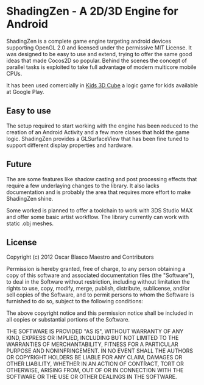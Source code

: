 # ShadingZen - A 2D/3D Engine for Android 

ShadingZen is a complete game engine targeting android devices supporting OpenGL 2.0 and licensed under the permissive MIT License. It was designed to be easy to use and extend, trying to offer the same good ideas that made Cocos2D so popular. Behind the scenes the concept of parallel tasks is exploited to take full advantage of modern  multicore mobile CPUs. 

It has been used comercially in [Kids 3D Cube](https://play.google.com/store/apps/details?id=org.traxnet.kidscube) a logic game for kids available at Google Play.

## Easy to use

The setup required to start working with the engine has been reduced to the creation of an Android Activity and a few more clases that hold the game logic. ShadingZen provides a GLSurfaceView that has been fine tuned to support different display properties and hardware. 

## Future

The are some features like shadow casting and post processing effects that require a few underlaying changes to the library. It also lacks documentation and is probably the area that requires more effort to make ShadingZen shine.

Some worked is planned to offer a toolchain to work with 3DS Studio MAX and offer some basic artist workflow. The library currently can work with static .obj meshes.

## License

Copyright (c) 2012 Oscar Blasco Maestro and Contributors

Permission is hereby granted, free of charge, to any person obtaining a copy of this software and associated documentation files (the "Software"), to deal in the Software without restriction, including without limitation the rights to use, copy, modify, merge, publish, distribute, sublicense, and/or sell copies of the Software, and to permit persons to whom the Software is furnished to do so, subject to the following conditions:

The above copyright notice and this permission notice shall be included in all copies or substantial portions of the Software.

THE SOFTWARE IS PROVIDED "AS IS", WITHOUT WARRANTY OF ANY KIND, EXPRESS OR IMPLIED, INCLUDING BUT NOT LIMITED TO THE WARRANTIES OF MERCHANTABILITY, FITNESS FOR A PARTICULAR PURPOSE AND NONINFRINGEMENT. IN NO EVENT SHALL THE AUTHORS OR COPYRIGHT HOLDERS BE LIABLE FOR ANY CLAIM, DAMAGES OR OTHER LIABILITY, WHETHER IN AN ACTION OF CONTRACT, TORT OR OTHERWISE, ARISING FROM, OUT OF OR IN CONNECTION WITH THE SOFTWARE OR THE USE OR OTHER DEALINGS IN THE SOFTWARE.